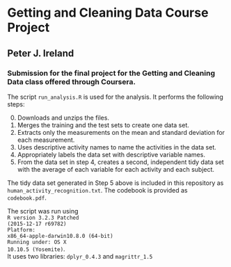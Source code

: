 # Getting and Cleaning Data Course Project
## Peter J. Ireland
### Submission for the final project for the Getting and Cleaning Data class offered through Coursera.

The script <code>run_analysis.R</code> is used for the analysis.  It performs the following steps:

<ol start="0">
  <li>Downloads and unzips the files.</li>
  <li>Merges the training and the test sets to create one data set.</li>
  <li>Extracts only the measurements on the mean and standard deviation for each measurement.</li>
  <li>Uses descriptive activity names to name the activities in the data set.</li>
  <li>Appropriately labels the data set with descriptive variable names.</li>
  <li>From the data set in step 4, creates a second, independent tidy data set with the average of each variable for each activity and each subject.</li>
</ol>

The tidy data set generated in Step 5 above is included in this repository as 
<code>human_activity_recognition.txt</code>. The codebook is provided as
<code>codebook.pdf</code>.

The script was run using<br/>
<code>R version 3.2.3 Patched (2015-12-17 r69782)</code><br/>
<code>Platform: x86_64-apple-darwin10.8.0 (64-bit)</code><br/>
<code>Running under: OS X 10.10.5 (Yosemite)</code>.<br/>
It uses two libraries: <code>dplyr_0.4.3</code> and <code>magrittr_1.5</code>





